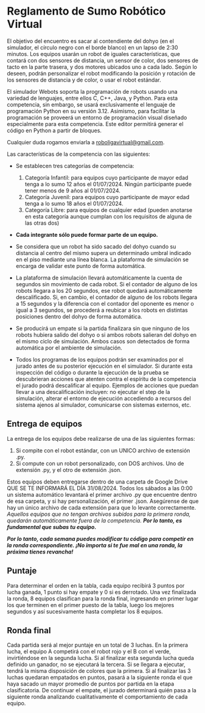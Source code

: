 # Reglamento de Sumo Robótico Virtual
 
El objetivo del encuentro es sacar al contendiente del dohyo (en el simulador, el círculo negro con el borde blanco) en un lapso de 2:30 minutos. Los equipos usarán un robot de iguales características, que contará con dos sensores de distancia, un sensor de color, dos sensores de tacto en la parte trasera, y dos motores ubicados uno a cada lado. Según lo deseen, podrán personalizar el robot modificando la posición y rotación de los sensores de distancia y de color, o usar el robot estándar.
 
El simulador Webots soporta la programación de robots usando una variedad de lenguajes, entre ellos C, C++, Java, y Python. Para esta competencia, sin embargo, se usará exclusivamente el lenguaje de programación Python en su versión 3.12. Asimismo, para facilitar la programación se proveerá un entorno de programación visual diseñado especialmente para esta competencia. Este editor permitirá generar el código en Python a partir de bloques. 
 
Cualquier duda rogamos enviarla a roboligavirtual@gmail.com.
 
Las características de la competencia con las siguientes:
 
* Se establecen tres categorías de competencia: 
  1. Categoría Infantil: para equipos cuyo participante de mayor edad tenga a lo sumo 12 años el 01/07/2024. Ningún participante puede tener menos de 9 años al 01/07/2024.
  2. Categoría Juvenil: para equipos cuyo participante de mayor edad tenga a lo sumo 18 años el 01/07/2024.
  3. Categoría Libre:  para equipos de cualquier edad (pueden anotarse en esta categoría aunque cumplan con los requisitos de alguna de las otras dos)

* __Cada integrante sólo puede formar parte de un equipo.__

* Se considera que un robot ha sido sacado del dohyo cuando su distancia al centro del mismo supera un determinado umbral indicado en el piso mediante una línea blanca. La plataforma de simulación se encarga de validar este punto de forma automática. 
 
* La plataforma de simulación llevará automáticamente la cuenta de segundos sin movimiento de cada robot. Si el contador de alguno de los robots llegara a los 20 segundos, ese robot quedará automáticamente descalificado. Si, en cambio, el contador de alguno de los robots llegara a 15 segundos y la diferencia con el contador del oponente es menor o igual a 3 segundos, se procederá a reubicar a los robots en distintas posiciones dentro del dohyo de forma automática.
 
* Se producirá un empate si la partida finalizara sin que ninguno de los robots hubiera salido del dohyo o si ambos robots salieran del dohyo en el mismo ciclo de simulación. Ambos casos son detectados de forma automática por el ambiente de simulación.
 
* Todos los programas de los equipos podrán ser examinados por el jurado antes de su posterior ejecución en el simulador. Si durante esta inspección del código o durante la ejecución de la prueba se descubrieran acciones que atenten contra el espíritu de la competencia el jurado podrá descalificar al equipo. Ejemplos de acciones que puedan llevar a una descalificación incluyen: no ejecutar el step de la simulación, alterar el entorno de ejecución accediendo a recursos del sistema ajenos al simulador, comunicarse con sistemas externos, etc. 

## Entrega de equipos

La entrega de los equipos debe realizarse de una de las siguientes formas:

1. Si compite con el robot estándar, con un UNICO archivo de extensión .py.
2. Si compute con un robot personalizado, con DOS archivos. Uno de extensión .py, y el otro de extensión .json. 
 
Estos equipos deben entregarse dentro de una carpeta de Google Drive QUE SE TE INFORMARÁ EL DÍA 31/08/2024. Todos los sábados a las 0:00 un sistema automático levantará el primer archivo .py que encuentre dentro de esa carpeta, y si hay personalización, el primer .json. Asegúrense de que hay un único archivo de cada extensión para que lo levante correctamente. _Aquellos equipos que no tengan archivos subidos para la primera ronda, quedarán automáticamente fuera de la competencia. __Por lo tanto, es fundamental que subas tu equipo.___

___Por lo tanto, cada semana puedes modificar tu código para competir en la ronda correspondiente. ¡No importa si te fue mal en una ronda, la próxima tienes revancha!___

## Puntaje
 
Para determinar el orden en la tabla, cada equipo recibirá 3 puntos por lucha ganada, 1 punto si hay empate y 0 si es derrotado. Una vez finalizada la ronda, 8 equipos clasifican para la ronda final, ingresando en primer lugar los que terminen en el primer puesto de la tabla, luego los mejores segundos y así sucesivamente hasta completar los 8 equipos.  

## Ronda final

Cada partida será al mejor puntaje en un total de 3 luchas. En la primera lucha, el equipo A competirá con el robot rojo y el B con el verde, invirtiéndose en la segunda lucha. Si al finalizar esta segunda lucha queda definido un ganador, no se ejecutará la tercera. Si se llegara a ejecutar, tendrá la misma disposición de colores que la primera. Si al finalizar las 3 luchas quedaran empatados en puntos, pasará a la siguiente ronda el que haya sacado un mayor promedio de puntos por partida en la etapa clasificatoria. De continuar el empate, el jurado determinará quién pasa a la siguiente ronda analizando cualitativamente el comportamiento de cada equipo. 